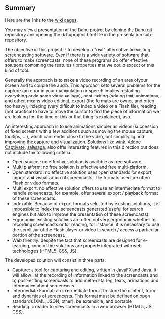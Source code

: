 ## Summary ##

Here are the links to the [wiki pages](https://github.com/dahuapp/Dahu/wiki/_pages).

You may view a presentation of the Dahu project by cloning the Dahu.git repository
and opening the dahuproject.html file in the presentation sub-repository.

The objective of this project is to develop a "real" alternative to existing screencasting software. Even if there is a wide variety of software that offers to make screencasts, none of these programs do offer effective solutions combining the features / properties that we could expect of this kind of tool. 

Generally the approach is to make a video recording of an area of ​​your screen and to couple the audio. This approach sets several problems for the capture (an error in your manipulation or speech implies restarting everything or do some video collage), post-editing (adding text, animations, and other, means video editing), export (the formats are owner, and often too heavy), indexing (very difficult to index a video or a Flash file), reading (not practical to have to move the cursor to find the piece of information we are looking for: the time or this or that thing is explained), aso..

An interesting approach is to use animations simpler as videos  (succession of fixed screens with a few additions such as moving the mouse capture, tooltips, ...), which can render close to the video, but simplifying and improving the capture and visualization. Solutions like [wink](http://www.debugmode.com/wink/), [Adobe Captivate](http://www.adobe.com/uk/products/captivate.html), [salasaga](http://sourceforge.net/projects/salasaga/), also offer interesting features in this direction but does not include the following criteria:

* Open source : no effective solution is available as free software,
* Multi platform: no free solution is effective and free multi-platform,
* Open standard: no effective solution uses open standards for export, import and visualization of screencasts. The formats used are often Flash or video formats.
* Multi export: no effective solution offers to use an intermediate format to handle screencasts, for example, offer several export / playback format of these screencasts.
* Indexable: Because of export formats selected by existing solutions, it is impossible to index the screencasts generated(useful for search engines but also to improve the presentation of these screencasts).
* Ergonomic: existing solutions are often not very ergonomic whether for recording screencasts or for reading, for instance, it is necessary to use the scroll bar of the Flash player or video to search / access a particular portion of the screencast.
* Web friendly: despite the fact that screencasts are designed for e-learning, none of the solutions are properly integrated with web technologies (HTML5, CSS, JS).

The developed solution will consist in three parts:
* Capture: a tool for capturing and editing, written in JavaFX and Java. It will allow : a) the recording of information linked to the screencasts and b) post-editing screencasts to add meta-data (eg, texts, animations and information about screencasts.
* Intermediate Format: an intermediate format to store the content, form and dynamics of screencasts. This format must be defined on open standards (XML, JSON, other), be extensible, and portable.
* Reading: a reader to view screencasts in a web browser (HTML5, JS, CSS).

